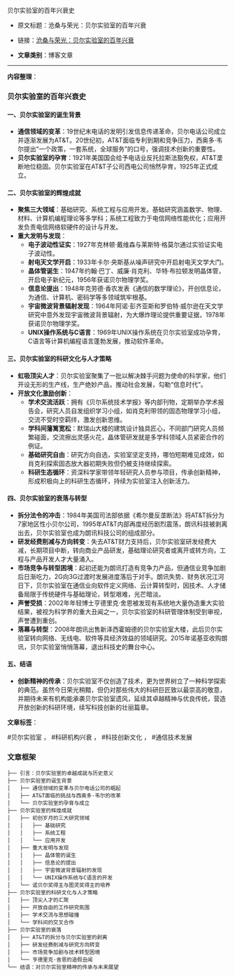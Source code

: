 贝尔实验室的百年兴衰史
- 原文标题：沧桑与荣光：贝尔实验室的百年兴衰
- 链接：[沧桑与荣光：贝尔实验室的百年兴衰](https://mp.weixin.qq.com/s/VdNcq4F7J2bPAIOq47fXiA)

- **文章类别**：博客文章

---

**内容整理**：

### 贝尔实验室的百年兴衰史

#### 一、贝尔实验室的诞生背景
- **通信领域的变革**：19世纪末电话的发明引发信息传递革命，贝尔电话公司成立并逐渐发展为AT&T。20世纪初，AT&T面临专利到期和竞争压力，西奥多·韦尔提出“一个政策，一套系统，全球服务”的口号，强调技术创新的重要性。
- **贝尔实验室的孕育**：1921年美国国会给予电话业反托拉斯法豁免权，AT&T垄断地位稳固。贝尔实验室在AT&T子公司西电公司悄然孕育，1925年正式成立。

#### 二、贝尔实验室的辉煌成就
- **聚焦三大领域**：基础研究、系统工程与应用开发。基础研究涵盖数学、物理、材料、计算机编程理论等多学科；系统工程致力于电信网络性能优化；应用开发负责电信网络软硬件的设计与开发。
- **重大发明与发现**：
    - **电子波动性证实**：1927年克林顿·戴维森与莱斯特·格莫尔通过实验证实电子波动性。
    - **射电天文学开启**：1933年卡尔·央斯基从噪声研究中开启射电天文学大门。
    - **晶体管诞生**：1947年约翰·巴丁、威廉·肖克利、华特·布拉顿发明晶体管，开启电子新纪元，1956年获诺贝尔物理学奖。
    - **信息论提出**：1948年克劳德·香农发表《通信的数学理论》，开创信息论，为通信、计算机、密码学等多领域筑牢根基。
    - **宇宙微波背景辐射发现**：1964年阿诺·彭齐亚斯和罗伯特·威尔逊在天文学研究中意外发现宇宙微波背景辐射，为大爆炸理论提供重要证据，1978年获诺贝尔物理学奖。
    - **UNIX操作系统与C语言**：1969年UNIX操作系统在贝尔实验室成功孕育，C语言等计算机编程语言蓬勃发展，推动软件革命。

#### 三、贝尔实验室的科研文化与人才策略
- **虹吸顶尖人才**：贝尔实验室聚集了一批以解决棘手问题为使命的科学家，他们开设无形的生产线，生产绝妙产品，推动社会发展，勾勒“信息时代”。
- **开放文化激励创新**：
    - **学术交流活跃**：拥有《贝尔系统技术学报》等内部刊物，定期举办学术报告会，研究人员自发组织学习小组，如肖克利带领的固态物理学习小组，交流不受时空羁绊，激发创新思维。
    - **学科间藩篱宽松**：默瑞山大楼的建筑设计独具匠心，不同部门研究人员频繁碰面，交流擦出灵感火花，晶体管研发就是多学科领域人员紧密合作的例证。
    - **基础研究自由**：研究方向自选，实验室坚定支持，哪怕短期难见成效，如肖克利探索固态放大器初期失败但仍被支持继续探索。
    - **科研生态循环**：资深科学家带领年轻研究人员参与项目，传承创新精神，形成积极向上的科研生态循环，持续为实验室注入创新活力。

#### 四、贝尔实验室的衰落与转型
- **拆分法令的冲击**：1984年美国司法部依据《希尔曼反垄断法》将AT&T拆分为7家地区性小贝尔公司，1995年AT&T内部再度经历剧烈震荡，朗讯科技被剥离出去，贝尔实验室也成为朗讯科技公司的组成部分。
- **研发经费削减与方向转变**：失去AT&T财力支持后，贝尔实验室研发经费大减，长期项目中断，转向商业产品研发，基础理论研究者或离开或转方向，工程与产品开发人才大量涌入。
- **市场竞争与转型困境**：起初还能为朗讯打造有竞争力产品，但通信业竞争加剧后日渐吃力，2G向3G过渡时发展进度落后于对手。朗讯失势、财务状况江河日下，贝尔实验室在通信业向软件定义网络、云计算转型时，因技术、人才储备局限于传统硬件与基础理论，转型艰难，光芒暗淡。
- **声誉受损**：2002年年轻博士亨德里克·舍恩被发现有系统地大量伪造重大实验结果，被视为科学界的重大丑闻之一，贝尔实验室的科研管理体制受到审视，声誉遭到重创。
- **落幕与转型**：2008年朗讯出售新泽西霍姆德的贝尔实验室大楼，此后贝尔实验室转向网络、无线电、软件等具经济效益的领域研究。2015年诺基亚收购朗讯，贝尔实验室悄悄落幕，退出科技史的舞台中心。

#### 五、结语
- **创新精神的传承**：贝尔实验室不仅创造了技术，更为世界树立了一种科学探索的典范。虽然今日荣光稍黯，但仍对那些伟大的科研巨匠致以最崇高的敬意，并期待未来有机构能承袭贝尔实验室遗风，延续其卓越精神与优良传统，营造开放创新的科研环境，续写科技创新的壮丽篇章。

**文章标签**：

#贝尔实验室 ， #科研机构兴衰 ， #科技创新文化 ， #通信技术发展



### 文章框架

```
├── 引言：贝尔实验室的卓越成就与历史意义
├── 贝尔实验室的诞生背景
│   ├── 通信领域的变革与贝尔电话公司的崛起
│   ├── AT&T面临的挑战与西奥多·韦尔的改革
│   └── 贝尔实验室的孕育与成立
├── 贝尔实验室的辉煌成就
│   ├── 初创岁月的三大研究领域
│   │   ├── 基础研究
│   │   ├── 系统工程
│   │   └── 应用开发
│   ├── 重大发明与发现
│   │   ├── 晶体管的诞生
│   │   ├── 信息论的提出
│   │   ├── 宇宙微波背景辐射的发现
│   │   └── UNIX操作系统与C语言的开发
│   └── 诺贝尔奖得主与图灵奖得主的培养
├── 贝尔实验室的科研文化与人才策略
│   ├── 顶尖人才的汇聚
│   ├── 开放自由的工作研究氛围
│   ├── 学术交流与思想碰撞
│   └── 学科间的交叉合作
├── 贝尔实验室的衰落
│   ├── AT&T的拆分与贝尔实验室的剥离
│   ├── 研发经费削减与研究方向转变
│   ├── 市场竞争加剧与技术转型困境
│   └── 亨德里克·舍恩的造假丑闻
└── 结语：对贝尔实验室精神的传承与未来展望
```


